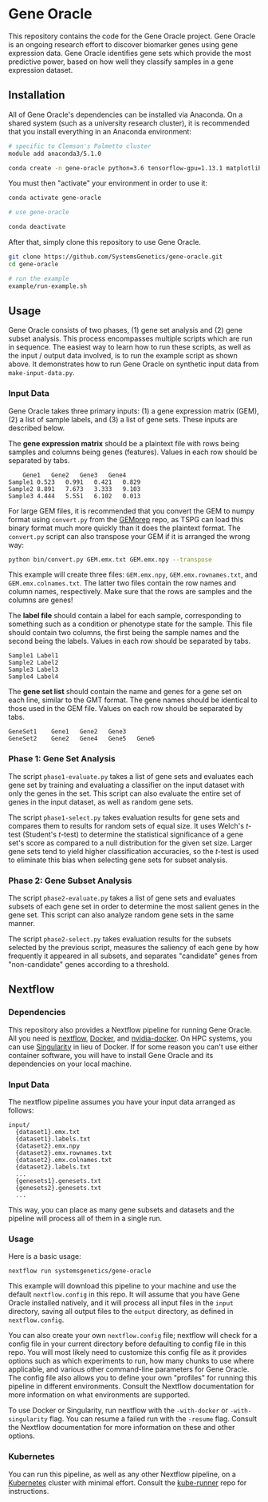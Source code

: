 # Gene Oracle

This repository contains the code for the Gene Oracle project. Gene Oracle is an ongoing research effort to discover biomarker genes using gene expression data. Gene Oracle identifies gene sets which provide the most predictive power, based on how well they classify samples in a gene expression dataset.

## Installation

All of Gene Oracle's dependencies can be installed via Anaconda. On a shared system (such as a university research cluster), it is recommended that you install everything in an Anaconda environment:

```bash
# specific to Clemson's Palmetto cluster
module add anaconda3/5.1.0

conda create -n gene-oracle python=3.6 tensorflow-gpu=1.13.1 matplotlib numpy pandas scikit-learn seaborn
```

You must then "activate" your environment in order to use it:
```bash
conda activate gene-oracle

# use gene-oracle

conda deactivate
```

After that, simply clone this repository to use Gene Oracle.
```bash
git clone https://github.com/SystemsGenetics/gene-oracle.git
cd gene-oracle

# run the example
example/run-example.sh
```

## Usage

Gene Oracle consists of two phases, (1) gene set analysis and (2) gene subset analysis. This process encompasses multiple scripts which are run in sequence. The easiest way to learn how to run these scripts, as well as the input / output data involved, is to run the example script as shown above. It demonstrates how to run Gene Oracle on synthetic input data from `make-input-data.py`.

### Input Data

Gene Oracle takes three primary inputs: (1) a gene expression matrix (GEM), (2) a list of sample labels, and (3) a list of gene sets. These inputs are described below.

The __gene expression matrix__ should be a plaintext file with rows being samples and columns being genes (features). Values in each row should be separated by tabs.
```
	Gene1	Gene2	Gene3	Gene4
Sample1	0.523	0.991	0.421	0.829
Sample2	8.891	7.673	3.333	9.103
Sample3	4.444	5.551	6.102	0.013
```

For large GEM files, it is recommended that you convert the GEM to numpy format using `convert.py` from the [GEMprep](https://github.com/SystemsGenetics/GEMprep) repo, as TSPG can load this binary format much more quickly than it does the plaintext format. The `convert.py` script can also transpose your GEM if it is arranged the wrong way:
```bash
python bin/convert.py GEM.emx.txt GEM.emx.npy --transpose
```

This example will create three files: `GEM.emx.npy`, `GEM.emx.rownames.txt`, and `GEM.emx.colnames.txt`. The latter two files contain the row names and column names, respectively. Make sure that the rows are samples and the columns are genes!

The __label file__ should contain a label for each sample, corresponding to something such as a condition or phenotype state for the sample. This file should contain two columns, the first being the sample names and the second being the labels. Values in each row should be separated by tabs.
```
Sample1	Label1
Sample2	Label2
Sample3	Label3
Sample4	Label4
```

The __gene set list__ should contain the name and genes for a gene set on each line, similar to the GMT format. The gene names should be identical to those used in the GEM file. Values on each row should be separated by tabs.
```
GeneSet1	Gene1	Gene2	Gene3
GeneSet2	Gene2	Gene4	Gene5	Gene6
```

### Phase 1: Gene Set Analysis

The script `phase1-evaluate.py` takes a list of gene sets and evaluates each gene set by training and evaluating a classifier on the input dataset with only the genes in the set. This script can also evaluate the entire set of genes in the input dataset, as well as random gene sets.

The script `phase1-select.py` takes evaluation results for gene sets and compares them to results for random sets of equal size. It uses Welch's _t_-test (Student's _t_-test) to determine the statistical significance of a gene set's score as compared to a null distribution for the given set size. Larger gene sets tend to yield higher classification accuracies, so the _t_-test is used to eliminate this bias when selecting gene sets for subset analysis.

### Phase 2: Gene Subset Analysis

The script `phase2-evaluate.py` takes a list of gene sets and evaluates subsets of each gene set in order to determine the most salient genes in the gene set. This script can also analyze random gene sets in the same manner.

The script `phase2-select.py` takes evaluation results for the subsets selected by the previous script, measures the saliency of each gene by how frequently it appeared in all subsets, and separates "candidate" genes from "non-candidate" genes according to a threshold.

## Nextflow

### Dependencies

This repository also provides a Nextflow pipeline for running Gene Oracle. All you need is [nextflow](https://nextflow.io/), [Docker](https://docker.com/), and [nvidia-docker](https://github.com/NVIDIA/nvidia-docker). On HPC systems, you can use [Singularity](https://www.sylabs.io/singularity/) in lieu of Docker. If for some reason you can't use either container software, you will have to install Gene Oracle and its dependencies on your local machine.

### Input Data

The nextflow pipeline assumes you have your input data arranged as follows:
```
input/
  {dataset1}.emx.txt
  {dataset1}.labels.txt
  {dataset2}.emx.npy
  {dataset2}.emx.rownames.txt
  {dataset2}.emx.colnames.txt
  {dataset2}.labels.txt
  ...
  {genesets1}.genesets.txt
  {genesets2}.genesets.txt
  ...
```

This way, you can place as many gene subsets and datasets and the pipeline will process all of them in a single run.

### Usage

Here is a basic usage:
```
nextflow run systemsgenetics/gene-oracle
```

This example will download this pipeline to your machine and use the default `nextflow.config` in this repo. It will assume that you have Gene Oracle installed natively, and it will process all input files in the `input` directory, saving all output files to the `output` directory, as defined in `nextflow.config`.

You can also create your own `nextflow.config` file; nextflow will check for a config file in your current directory before defaulting to config file in this repo. You will most likely need to customize this config file as it provides options such as which experiments to run, how many chunks to use where applicable, and various other command-line parameters for Gene Oracle. The config file also allows you to define your own "profiles" for running this pipeline in different environments. Consult the Nextflow documentation for more information on what environments are supported.

To use Docker or Singularity, run nextflow with the `-with-docker` or `-with-singularity` flag. You can resume a failed run with the `-resume` flag. Consult the Nextflow documentation for more information on these and other options.

### Kubernetes

You can run this pipeline, as well as any other Nextflow pipeline, on a [Kubernetes](https://kubernetes.io/) cluster with minimal effort. Consult the [kube-runner](https://github.com/SystemsGenetics/kube-runner) repo for instructions.
